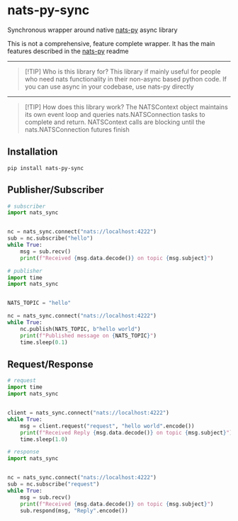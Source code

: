 # nats-py-sync

Synchronous wrapper around native [nats-py](https://github.com/nats-io/nats.py) async library

This is not a comprehensive, feature complete wrapper. It has the main features described in the [nats-py](https://github.com/nats-io/nats.py) readme

---
> [!TIP] Who is this library for?
> This library if mainly useful for people who need nats functionality in their non-async based python code. If you can use async in your codebase, use nats-py directly

---
> [!TIP] How does this library work?
> The NATSContext object maintains its own event loop and queries nats.NATSConnection tasks to complete and return.
> NATSContext calls are blocking until the nats.NATSConnection futures finish

## Installation

```shell
pip install nats-py-sync
```

## Publisher/Subscriber

```python
# subscriber
import nats_sync


nc = nats_sync.connect("nats://localhost:4222")
sub = nc.subscribe("hello")
while True:
    msg = sub.recv()
    print(f"Received {msg.data.decode()} on topic {msg.subject}")
```

```python
# publisher
import time
import nats_sync


NATS_TOPIC = "hello"

nc = nats_sync.connect("nats://localhost:4222")
while True:
    nc.publish(NATS_TOPIC, b"hello world")
    print(f"Published message on {NATS_TOPIC}")
    time.sleep(0.1)
```

## Request/Response

```python
# request
import time
import nats_sync


client = nats_sync.connect("nats://localhost:4222")
while True:
    msg = client.request("request", "hello world".encode())
    print(f"Received Reply {msg.data.decode()} on topic {msg.subject}")
    time.sleep(1.0)
```

```python
# response
import nats_sync


nc = nats_sync.connect("nats://localhost:4222")
sub = nc.subscribe("request")
while True:
    msg = sub.recv()
    print(f"Received {msg.data.decode()} on topic {msg.subject}")
    sub.respond(msg, "Reply".encode())
```

